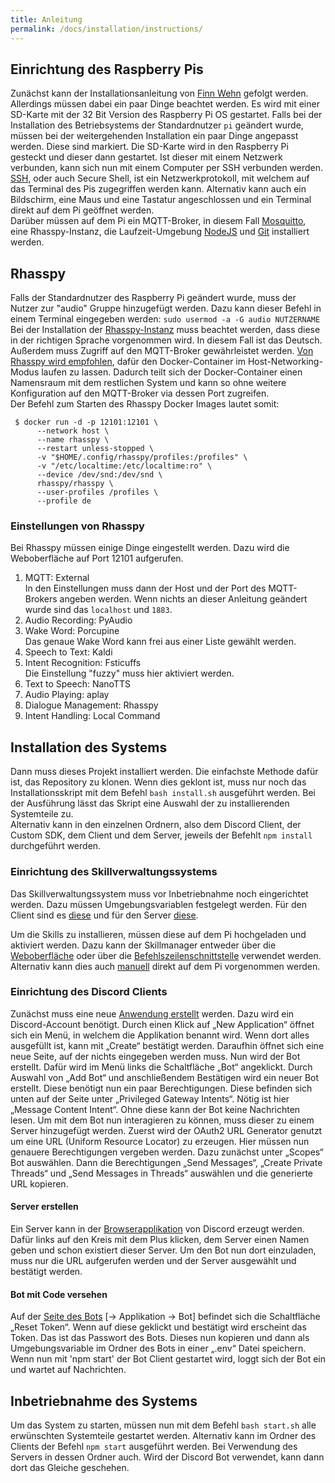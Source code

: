 ```yaml
---
title: Anleitung
permalink: /docs/installation/instructions/
---
```


## Einrichtung des Raspberry Pis

Zunächst kann der Installationsanleitung von [Finn Wehn](https://fwehn.github.io/pp-voiceassistant/docs/installation/) gefolgt werden. Allerdings müssen dabei ein paar Dinge beachtet werden. 
Es wird mit einer SD-Karte mit der 32 Bit Version des Raspberry Pi OS gestartet. Falls bei der Installation des Betriebsystems der Standardnutzer `pi` geändert wurde, müssen bei der weitergehenden Installation ein paar Dinge angepasst werden. Diese sind markiert.
Die SD-Karte wird in den Raspberry Pi gesteckt und dieser dann gestartet. Ist dieser mit einem Netzwerk verbunden, kann sich nun mit einem Computer per SSH verbunden werden. [SSH](https://www.ssh.com/academy/ssh#the-ssh-protocol), oder auch Secure Shell, ist ein Netzwerkprotokoll, mit welchem auf das Terminal des Pis zugegriffen werden kann. Alternativ kann auch ein Bildschirm, eine Maus und eine Tastatur angeschlossen und ein Terminal direkt auf dem Pi geöffnet werden. <br>
Darüber müssen auf dem Pi ein MQTT-Broker, in diesem Fall [Mosquitto](https://mosquitto.org/), eine Rhasspy-Instanz, die Laufzeit-Umgebung [NodeJS](https://nodejs.org/de/) und [Git](https://git-scm.com/download/linux) installiert werden. 

## Rhasspy

Falls der Standardnutzer des Raspberry Pi geändert wurde, muss der Nutzer zur "audio" Gruppe hinzugefügt werden. Dazu kann dieser Befehl in einem Terminal eingegeben werden: `sudo usermod -a -G audio NUTZERNAME`  
Bei der Installation der [Rhasspy-Instanz](https://rhasspy.readthedocs.io/en/latest/installation/) muss beachtet werden, dass diese in der richtigen Sprache vorgenommen wird. In diesem Fall ist das Deutsch. Außerdem muss Zugriff auf den MQTT-Broker gewährleistet werden. [Von Rhasspy wird empfohlen](https://rhasspy.readthedocs.io/en/latest/tutorials/#simple-skill), dafür den Docker-Container im Host-Networking-Modus laufen zu lassen. Dadurch teilt sich der Docker-Container einen Namensraum mit dem restlichen System und kann so ohne weitere Konfiguration auf den MQTT-Broker via dessen Port zugreifen.  
Der Befehl zum Starten des Rhasspy Docker Images lautet somit:

````
 $ docker run -d -p 12101:12101 \
      --network host \
      --name rhasspy \
      --restart unless-stopped \
      -v "$HOME/.config/rhasspy/profiles:/profiles" \
      -v "/etc/localtime:/etc/localtime:ro" \
      --device /dev/snd:/dev/snd \
      rhasspy/rhasspy \
      --user-profiles /profiles \
      --profile de 
````
### Einstellungen von Rhasspy

Bei Rhasspy müssen einige Dinge eingestellt werden. Dazu wird die Weboberfläche auf Port 12101 aufgerufen.

1. MQTT: External <br> 
In den Einstellungen muss dann der Host und der Port des MQTT-Brokers angeben werden. Wenn nichts an dieser Anleitung geändert wurde sind das `localhost` und `1883`.  
2. Audio Recording: PyAudio
3. Wake Word: Porcupine <br>
Das genaue Wake Word kann frei aus einer Liste gewählt werden.
4. Speech to Text: Kaldi
5. Intent Recognition: Fsticuffs <br>
Die Einstellung "fuzzy" muss hier aktiviert werden.
6. Text to Speech: NanoTTS
7. Audio Playing: aplay
8. Dialogue Management: Rhasspy
9. Intent Handling: Local Command

## Installation des Systems 

Dann muss dieses Projekt installiert werden. Die einfachste Methode dafür ist, das Repository zu klonen. Wenn dies geklont ist, muss nur noch das Installationsskript mit dem Befehl `bash install.sh` ausgeführt werden. Bei der Ausführung lässt das Skript eine Auswahl der zu installierenden Systemteile zu.  
Alternativ kann in den einzelnen Ordnern, also dem Discord Client, der Custom SDK, dem Client und dem Server, jeweils der Befehlt `npm install` durchgeführt werden.   

### Einrichtung des Skillverwaltungssystems

Das Skillverwaltungssystem muss vor Inbetriebnahme noch eingerichtet werden. Dazu müssen Umgebungsvariablen festgelegt werden. Für den Client sind es [diese](https://fwehn.github.io/pp-voiceassistant/docs/installation/#Env-Variablen) und für den Server [diese](https://fwehn.github.io/pp-voiceassistant/docs/installation/#Env-Variablen). 

Um die Skills zu installieren, müssen diese auf dem Pi hochgeladen und aktiviert werden. Dazu kann der Skillmanager entweder über die [Weboberfläche](https://fwehn.github.io/pp-voiceassistant/docs/client/webinterface/) oder über die [Befehlszeilenschnittstelle](https://fwehn.github.io/pp-voiceassistant/docs/client/cli/) verwendet werden. Alternativ kann dies auch [manuell](https://fwehn.github.io/pp-voiceassistant/docs/client/skillmanager/) direkt auf dem Pi vorgenommen werden. 

### Einrichtung des Discord Clients

Zunächst muss eine neue [Anwendung erstellt](https://discord.com/developers) werden. Dazu wird ein Discord-Account benötigt. Durch einen Klick auf „New  Application“ öffnet sich ein Menü, in welchem die Applikation benannt wird. Wenn dort alles ausgefüllt ist, kann mit „Create“ bestätigt werden. Daraufhin öffnet sich eine neue Seite, auf der nichts eingegeben werden muss. Nun wird der Bot erstellt. Dafür wird im Menü links die Schaltfläche „Bot“ angeklickt.  Durch Auswahl von „Add Bot“ und anschließendem Bestätigen wird ein neuer Bot erstellt. Diese benötigt nun ein paar Berechtigungen. Diese befinden sich unten auf der Seite unter „Privileged Gateway Intents“. Nötig ist hier „Message Content Intent“. Ohne diese kann der Bot keine Nachrichten lesen. Um mit dem Bot nun interagieren zu können, muss dieser zu einem Server hinzugefügt werden. Zuerst wird der OAuth2 URL Generator genutzt um eine URL (Uniform Resource Locator) zu erzeugen. Hier müssen nun genauere Berechtigungen vergeben werden. Dazu zunächst unter „Scopes“ Bot auswählen. Dann die Berechtigungen „Send Messages“, „Create Private Threads“ und „Send Messages in Threads“  auswählen und die generierte URL kopieren.

#### Server erstellen

Ein Server kann in der [Browserapplikation](https://discord.com/channels/@me) von Discord erzeugt werden. Dafür links auf den Kreis mit dem Plus klicken, dem Server einen Namen geben und schon existiert dieser Server. Um den Bot nun dort einzuladen, muss nur die URL aufgerufen werden und der Server ausgewählt und bestätigt werden. 

#### Bot mit Code versehen

Auf der [Seite des Bots](https://discord.com/developers/applications) [-> Applikation -> Bot] befindet sich die Schaltfläche „Reset Token“. Wenn auf diese geklickt und bestätigt wird erscheint das Token. Das ist das Passwort des Bots. Dieses nun kopieren und dann als Umgebungsvariable im Ordner des Bots in einer „.env“ Datei speichern.
Wenn nun mit 'npm start' der Bot Client gestartet wird, loggt sich der Bot ein und wartet auf Nachrichten. 

## Inbetriebnahme des Systems

Um das System zu starten, müssen nun mit dem Befehl `bash start.sh` alle erwünschten Systemteile gestartet werden. 
Alternativ kann im Ordner des Clients der Befehl `npm start` ausgeführt werden. Bei Verwendung des Servers in dessen Ordner auch. 
Wird der Discord Bot verwendet, kann dann dort das Gleiche geschehen. 